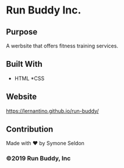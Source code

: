 # Run Buddy Inc.

## Purpose
A werbsite that offers fitness training services.

## Built With
* HTML
*CSS

## Website
https://lernantino.github.io/run-buddy/

## Contribution
Made with ❤️ by Symone Seldon

### ©️2019 Run Buddy, Inc
